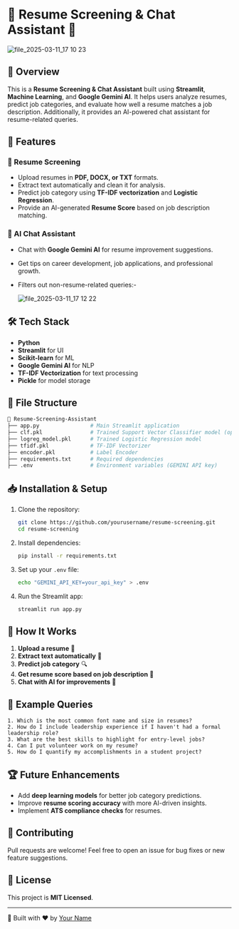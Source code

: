 # 🚀 Resume Screening & Chat Assistant 📄

![file_2025-03-11_17 10 23](https://github.com/user-attachments/assets/66d205d7-3808-4564-b8d3-bdcc46320e76)


## 📌 Overview
This is a **Resume Screening & Chat Assistant** built using **Streamlit**, **Machine Learning**, and **Google Gemini AI**. It helps users analyze resumes, predict job categories, and evaluate how well a resume matches a job description. Additionally, it provides an AI-powered chat assistant for resume-related queries.

## 🚀 Features

### 🎯 Resume Screening
- Upload resumes in **PDF, DOCX, or TXT** formats.
- Extract text automatically and clean it for analysis.
- Predict job category using **TF-IDF vectorization** and **Logistic Regression**.
- Provide an AI-generated **Resume Score** based on job description matching.

### 💬 AI Chat Assistant
- Chat with **Google Gemini AI** for resume improvement suggestions.
- Get tips on career development, job applications, and professional growth.
- Filters out non-resume-related queries:-
  
  ![file_2025-03-11_17 12 22](https://github.com/user-attachments/assets/6c147b34-8795-4749-ad40-961e48be6213)


## 🛠️ Tech Stack
- **Python**
- **Streamlit** for UI
- **Scikit-learn** for ML
- **Google Gemini AI** for NLP
- **TF-IDF Vectorization** for text processing
- **Pickle** for model storage

## 📂 File Structure
```bash
📂 Resume-Screening-Assistant
├── app.py                # Main Streamlit application
├── clf.pkl               # Trained Support Vector Classifier model (optional)
├── logreg_model.pkl      # Trained Logistic Regression model
├── tfidf.pkl             # TF-IDF Vectorizer
├── encoder.pkl           # Label Encoder
├── requirements.txt      # Required dependencies
├── .env                  # Environment variables (GEMINI API key)
```

## 📥 Installation & Setup

1. Clone the repository:
   ```bash
   git clone https://github.com/yourusername/resume-screening.git
   cd resume-screening
   ```

2. Install dependencies:
   ```bash
   pip install -r requirements.txt
   ```

3. Set up your `.env` file:
   ```bash
   echo "GEMINI_API_KEY=your_api_key" > .env
   ```

4. Run the Streamlit app:
   ```bash
   streamlit run app.py
   ```

## 🎯 How It Works
1. **Upload a resume** 📑
2. **Extract text automatically** 📝
3. **Predict job category** 🔍
4. **Get resume score based on job description** 💯
5. **Chat with AI for improvements** 🤖

## 📌 Example Queries
```plaintext
1. Which is the most common font name and size in resumes?
2. How do I include leadership experience if I haven't had a formal leadership role?
3. What are the best skills to highlight for entry-level jobs?
4. Can I put volunteer work on my resume?
5. How do I quantify my accomplishments in a student project?
```

## 🏆 Future Enhancements
- Add **deep learning models** for better job category predictions.
- Improve **resume scoring accuracy** with more AI-driven insights.
- Implement **ATS compliance checks** for resumes.

## 🤝 Contributing
Pull requests are welcome! Feel free to open an issue for bug fixes or new feature suggestions.

## 📜 License
This project is **MIT Licensed**.

---
🚀 Built with ❤️ by [Your Name](https://github.com/yourusername)
